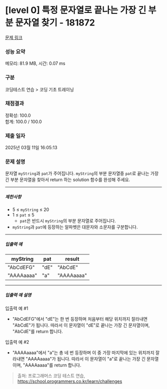 # [level 0] 특정 문자열로 끝나는 가장 긴 부분 문자열 찾기 - 181872 

[문제 링크](https://school.programmers.co.kr/learn/courses/30/lessons/181872) 

### 성능 요약

메모리: 81.9 MB, 시간: 0.07 ms

### 구분

코딩테스트 연습 > 코딩 기초 트레이닝

### 채점결과

정확성: 100.0<br/>합계: 100.0 / 100.0

### 제출 일자

2025년 03월 11일 16:05:13

### 문제 설명

<p style="user-select: auto !important;">문자열 <code style="user-select: auto !important;">myString</code>과 <code style="user-select: auto !important;">pat</code>가 주어집니다. <code style="user-select: auto !important;">myString</code>의 부분 문자열중 <code style="user-select: auto !important;">pat</code>로 끝나는 가장 긴 부분 문자열을 찾아서 return 하는 solution 함수를 완성해 주세요.</p>

<hr style="user-select: auto !important;">

<h5 style="user-select: auto !important;">제한사항</h5>

<ul style="user-select: auto !important;">
<li style="user-select: auto !important;">5 ≤ <code style="user-select: auto !important;">myString</code> ≤ 20</li>
<li style="user-select: auto !important;">1 ≤ <code style="user-select: auto !important;">pat</code> ≤ 5

<ul style="user-select: auto !important;">
<li style="user-select: auto !important;"><code style="user-select: auto !important;">pat</code>은 반드시 <code style="user-select: auto !important;">myString</code>의 부분 문자열로 주어집니다.</li>
</ul></li>
<li style="user-select: auto !important;"><code style="user-select: auto !important;">myString</code>과 <code style="user-select: auto !important;">pat</code>에 등장하는 알파벳은 대문자와 소문자를 구분합니다.</li>
</ul>

<hr style="user-select: auto !important;">

<h5 style="user-select: auto !important;">입출력 예</h5>
<table class="table" style="user-select: auto !important;">
        <thead style="user-select: auto !important;"><tr style="user-select: auto !important;">
<th style="user-select: auto !important;">myString</th>
<th style="user-select: auto !important;">pat</th>
<th style="user-select: auto !important;">result</th>
</tr>
</thead>
        <tbody style="user-select: auto !important;"><tr style="user-select: auto !important;">
<td style="user-select: auto !important;">"AbCdEFG"</td>
<td style="user-select: auto !important;">"dE"</td>
<td style="user-select: auto !important;">"AbCdE"</td>
</tr>
<tr style="user-select: auto !important;">
<td style="user-select: auto !important;">"AAAAaaaa"</td>
<td style="user-select: auto !important;">"a"</td>
<td style="user-select: auto !important;">"AAAAaaaa"</td>
</tr>
</tbody>
      </table>
<hr style="user-select: auto !important;">

<h5 style="user-select: auto !important;">입출력 예 설명</h5>

<p style="user-select: auto !important;">입출력 예 #1</p>

<ul style="user-select: auto !important;">
<li style="user-select: auto !important;">"AbCdEFG"에서 "dE"는 한 번 등장하며 처음부터 해당 위치까지 잘라내면 "AbCdE"가 됩니다. 따라서 이 문자열이 "dE"로 끝나는 가장 긴 문자열이며, "AbCdE"를 return 합니다.</li>
</ul>

<p style="user-select: auto !important;">입출력 예 #2</p>

<ul style="user-select: auto !important;">
<li style="user-select: auto !important;">"AAAAaaaa"에서 "a"는 총 네 번 등장하며 이 중 가장 마지막에 있는 위치까지 잘라내면 "AAAAaaaa"가 됩니다. 따라서 이 문자열이 "a"로 끝나는 가장 긴 문자열이며, "AAAAaaaa"를 return 합니다.</li>
</ul>


> 출처: 프로그래머스 코딩 테스트 연습, https://school.programmers.co.kr/learn/challenges